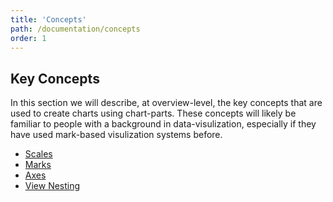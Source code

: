 ```yaml
---
title: 'Concepts'
path: /documentation/concepts
order: 1
---
```


## Key Concepts

In this section we will describe, at overview-level, the key concepts that are
used to create charts using chart-parts. These concepts will likely be familiar
to people with a background in data-visulization, especially if they have used
mark-based visulization systems before.

- [Scales](/documentation/concepts/scales)
- [Marks](/documentation/concepts/marks)
- [Axes](/documentation/concepts/axes)
- [View Nesting](/documentation/concepts/view_nesting)
